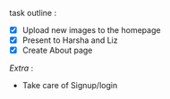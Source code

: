 task outline :
- [x] Upload new images to the homepage
- [x] Present to Harsha and Liz
- [x] Create About page

*Extra* :
- Take care of Signup/login